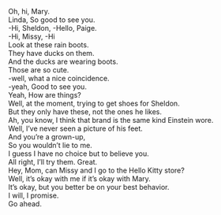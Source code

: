 Oh, hi, Mary.   
Linda, So good to see you.   
-Hi, Sheldon,  -Hello,    Paige.   
-Hi, Missy, -Hi    
Look at these rain boots.   
They have ducks on them.   
And the ducks are wearing boots.   
Those are so cute.   
-well, what a nice coincidence.   
-yeah, Good to see you.   
Yeah, How are things?   
Well, at the moment, trying to get shoes for Sheldon.   
But they only have these, not the ones he likes.   
Ah, you know, I think that brand is the same kind Einstein wore.   
Well, I’ve never seen a picture of his feet.   
And you’re a grown-up,   
So you wouldn’t lie to me.   
I guess I have no choice but to believe you.   
All right, I’ll try them. Great.   
Hey, Mom, can Missy and I go to the Hello Kitty store?   
Well, it’s okay with me if it’s okay with Mary.   
It’s okay, but you better be on your best behavior.   
I will, I promise.   
Go ahead.   
